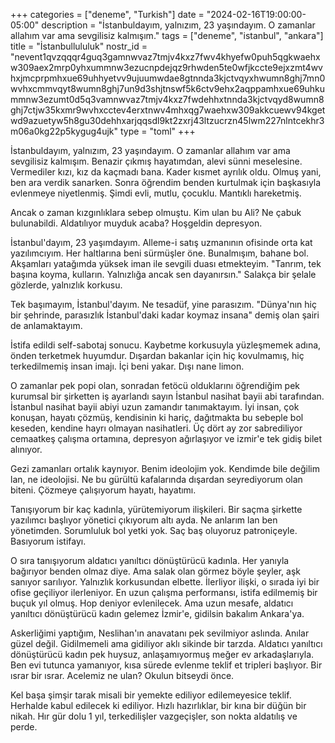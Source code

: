 +++
categories = ["deneme", "Turkish"]
date = "2024-02-16T19:00:00-05:00"
description = "İstanbuldayım, yalnızım, 23 yaşındayım. O zamanlar allahım var ama sevgilisiz kalmışım."
tags = ["deneme", "istanbul", "ankara"]
title = "İstanbullululuk"
nostr_id = "nevent1qvzqqqr4guq3gamnwvaz7tmjv4kxz7fwv4khyefw0puh5qgkwaehxw309aex2mrp0yhxummnw3ezucnpdejqz9rhwden5te0wfjkccte9ejxzmt4wvhxjmcprpmhxue69uhhyetvv9ujuumwdae8gtnnda3kjctvqyxhwumn8ghj7mn0wvhxcmmvqyt8wumn8ghj7un9d3shjtnswf5k6ctv9ehx2aqppamhxue69uhkummnw3ezumt0d5q3vamnwvaz7tmjv4kxz7fwdehhxtnnda3kjctvqyd8wumn8ghj7ctjw35kxmr9wvhxcctev4erxtnwv4mhxqg7waehxw309akkcuewv94kgetwd9azuetyw5h8gu30dehhxarjqqsdl9kt2zxrj43ltzucrzn45lwm227nlntcekhr3m06a0kg22p5kygug4ujk"
type = "toml"
+++

İstanbuldayım, yalnızım, 23 yaşındayım. O zamanlar allahım var ama sevgilisiz kalmışım. Benazir çıkmış hayatımdan, alevi sünni meselesine. Vermediler kızı, kız da kaçmadı bana. Kader kısmet ayrılık oldu. Olmuş yani, ben ara verdik sanarken. Sonra öğrendim benden kurtulmak için başkasıyla evlenmeye niyetlenmiş. Şimdi evli, mutlu, çocuklu. Mantıklı hareketmiş. 

Ancak o zaman kızgınlıklara sebep olmuştu. Kim ulan bu Ali? Ne çabuk bulunabildi. Aldatılıyor muyduk acaba? Hoşgeldin depresyon. 

İstanbul'dayım, 23 yaşımdayım. Alleme-i satış uzmanının ofisinde orta kat yazılımcıyım. Her haltlarına beni sürmüşler öne. Bunalmışım, bahane bol. Akşamları yatağımda yüksek iman ile sevgili duası etmekteyim. "Tanrım, tek başına koyma, kulların. Yalnızlığa ancak sen dayanırsın." Salakça bir şelale gözlerde, yalnızlık korkusu.

Tek başımayım, İstanbul'dayım. Ne tesadüf, yine parasızım. "Dünya'nın hiç bir şehrinde, parasızlık İstanbul'daki kadar koymaz insana" demiş olan şairi de anlamaktayım. 

İstifa edildi self-sabotaj sonucu. Kaybetme korkusuyla yüzleşmemek adına, önden terketmek huyumdur. Dışardan bakanlar için hiç kovulmamış, hiç terkedilmemiş insan imajı. İçi beni yakar. Dışı nane limon.

O zamanlar pek popi olan, sonradan fetöcü olduklarını öğrendiğim pek kurumsal bir şirketten iş ayarlandı sayın İstanbul nasihat bayii abi tarafından. 
İstanbul nasihat bayii abiyi uzun zamandır tanımaktayım. İyi insan, çok konuşan, hayatı çözmüş, kendisinin ki hariç, dağıtmakta bu sebeple bol keseden, kendine hayrı olmayan nasihatleri. 
Üç dört ay zor sabrediliyor cemaatkeş çalışma ortamına, depresyon ağırlaşıyor ve izmir'e tek gidiş bilet alınıyor.

Gezi zamanları ortalık kaynıyor. Benim ideolojim yok. Kendimde bile değilim lan, ne ideolojisi. Ne bu gürültü kafalarında dışardan seyrediyorum olan biteni. Çözmeye çalışıyorum hayatı, hayatımı. 

Tanışıyorum bir kaç kadınla, yürütemiyorum ilişkileri. Bir saçma şirkette yazılımcı başlıyor yönetici çıkıyorum altı ayda. Ne anlarım lan ben yönetimden. Sorumluluk bol yetki yok. Saç baş oluyoruz patroniçeyle. Basıyorum istifayı. 

O sıra tanışıyorum aldatıcı yanıltıcı dönüştürücü kadınla. Her yanıyla bağırıyor benden olmaz diye. Ama salak olan görmez böyle şeyler, aşk sanıyor sarılıyor. Yalnızlık korkusundan elbette. İlerliyor ilişki, o sırada iyi bir ofise geçiliyor ilerleniyor. En uzun çalışma performansı, istifa edilmemiş bir buçuk yıl olmuş. Hop deniyor evlenilecek. Ama uzun mesafe, aldatıcı yanıltıcı dönüştürücü kadın gelemez İzmir'e, gidilsin bakalım Ankara'ya. 

Askerliğimi yaptığım, Neslihan'ın anavatanı pek sevilmiyor aslında. Anılar güzel değil. Gidilmemeli ama gidiliyor aklı sikinde bir tarzda. 
Aldatıcı yanıltıcı dönüştürücü kadın pek huysuz, anlaşamıyormuş meğer ev arkadaşlarıyla. Ben evi tutunca yamanıyor, kısa sürede evlenme teklif et tripleri başlıyor. Bir ısrar bir ısrar. Acelemiz ne ulan? Okulun bitseydi önce. 

Kel başa şimşir tarak misali bir yemekte ediliyor edilemeyesice teklif. Herhalde kabul edilecek ki ediliyor. Hızlı hazırlıklar, bir kına bir düğün bir nikah. Hır gür dolu 1 yıl, terkedilişler vazgeçişler, son nokta aldatılış ve perde.
